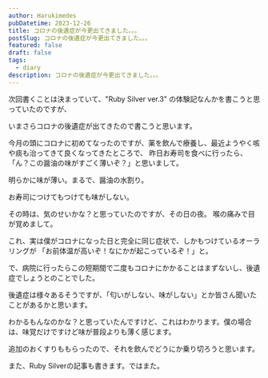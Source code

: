 ```yaml
---
author: Harukimedes
pubDatetime: 2023-12-26
title: コロナの後遺症が今更出てきました。。。
postSlug: コロナの後遺症が今更出てきました。。。
featured: false
draft: false
tags:
  - diary
description: コロナの後遺症が今更出てきました。。。
---
```


次回書くことは決まっていて、"Ruby Silver ver.3" の体験記なんかを書こうと思っていたのですが、

いまさらコロナの後遺症が出てきたので書こうと思います。

今月の頭にコロナに初めてなったのですが、薬を飲んで療養し、最近ようやく咳や痰も治ってきて良くなってきたところで、
昨日お寿司を食べに行ったら、「ん？この醤油の味がすごく薄いぞ？」と思いまして。

明らかに味が薄い。まるで、醤油の水割り。

お寿司につけてもつけても味がしない。

その時は、気のせいかな？と思っていたのですが、その日の夜。 喉の痛みで目が覚めまして。

これ、実は僕がコロナになった日と完全に同じ症状で、しかもつけているオーラリングが 「お前体温が高いぞ！なにかが起こっているぞ！」と。

で、病院に行ったらこの短期間で二度もコロナにかかることはまずないし、後遺症でしょうとのことでした。

後遺症は様々あるそうですが、「匂いがしない、味がしない」とか皆さん聞いたことがあるかと思います。

わかるもんなのかな？と思っていたんですけど、これはわかります。僕の場合は、味覚だけですけど味が普段よりも薄く感じます。

追加のおくすりももらったので、それを飲んでどうにか乗り切ろうと思います。

また、Ruby Silverの記事も書きます。ではまた。

